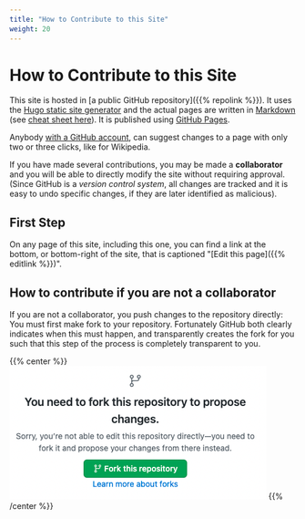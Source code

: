```yaml
---
title: "How to Contribute to this Site"
weight: 20
---
```


# How to Contribute to this Site

This site is hosted in [a public GitHub repository]({{% repolink %}}). It uses
the [Hugo static site generator](https://gohugo.io) and the actual pages
are written in [Markdown](https://www.markdownguide.org/) (see
[cheat sheet here](https://www.markdownguide.org/cheat-sheet/)). It is
published using [GitHub Pages](https://pages.github.com/).

Anybody [with a GitHub account](https://github.com/signup), can suggest changes
to a page with only two or three clicks, like for Wikipedia.

If you have made several contributions, you may be made a **collaborator** and
you will be able to directly modify the site without requiring approval. (Since
GitHub is a _version control system_, all changes are tracked and it is easy to
undo specific changes, if they are later identified as malicious).

## First Step

On any page of this site, including this one, you can find a link at the bottom,
or bottom-right of the site, that is captioned "[Edit this page]({{% editlink %}})".

## How to contribute if you are not a collaborator

If you are not a collaborator, you push changes to the repository directly:
You must first make fork to your repository. Fortunately GitHub both clearly
indicates when this must happen, and transparently creates the fork for you
such that this step of the process is completely transparent to you.

{{% center %}}
![GitHub may indicate a fork is necessary, possibly because you are not (yet) a recurring collaborator.](/media/fork-necessary.png)
{{% /center %}}
